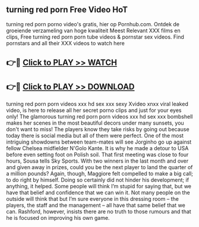## turning red porn Free Video HoT 

turning red porn porno video's gratis, hier op Pornhub.com. Ontdek de groeiende verzameling van hoge kwaliteit Meest Relevant XXX films en clips,
Free turning red porn porn tube videos & pornstar sex videos. Find pornstars and all their XXX videos to watch here


## 👉🔴 [Click to PLAY >> WATCH](http://us.freeplayer.one?title=turning_red_porn&ref=16D)

## 👉🔴 [Click to PLAY >> DOWNLOAD](http://us.freeplayer.one?title=turning_red_porn&ref=16D)


turning red porn porn videos xxx hd sex xxx sexy Xvideo xnxx viral leaked video, is here to release all her secret porno clips and just for your eyes only! The glamorous turning red porn porn videos xxx hd sex xxx bombshell makes her scenes in the most beautiful decors under many sunsets, you don't want to miss! The players know they take risks by going out because today there is social media but all of them were perfect. One of the most intriguing showdowns between team-mates will see Jorginho go up against fellow Chelsea midfielder N'Golo Kante. It is why he made a detour to USA before even setting foot on Polish soil. That first meeting was close to four hours, Sousa tells Sky Sports. With two winners in the last month and over and given away in prizes, could you be the next player to land the quarter of a million pounds? Again, though, Maggiore felt compelled to make a big call; to do right by himself. Doing so certainly did not hinder his development; if anything, it helped. Some people will think I’m stupid for saying that, but we have that belief and confidence that we can win it. Not many people on the outside will think that but I’m sure everyone in this dressing room – the players, the staff and the management – all have that same belief that we can. Rashford, however, insists there are no truth to those rumours and that he is focused on improving his own game.
